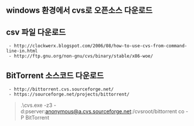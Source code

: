 ## windows 환경에서 cvs로 오픈소스 다운로드  

csv 파일 다운로드  
---
```
 - http://clockwerx.blogspot.com/2006/08/how-to-use-cvs-from-command-line-in.html
 - http://ftp.gnu.org/non-gnu/cvs/binary/stable/x86-woe/
```

BitTorrent 소스코드 다운로드  
---

```
 - http://bittorrent.cvs.sourceforge.net/
 - https://sourceforge.net/projects/bittorrent/
```  
> .\cvs.exe -z3 -d:pserver:anonymous@a.cvs.sourceforge.net:/cvsroot/bittorrent co -P
 BitTorrent
